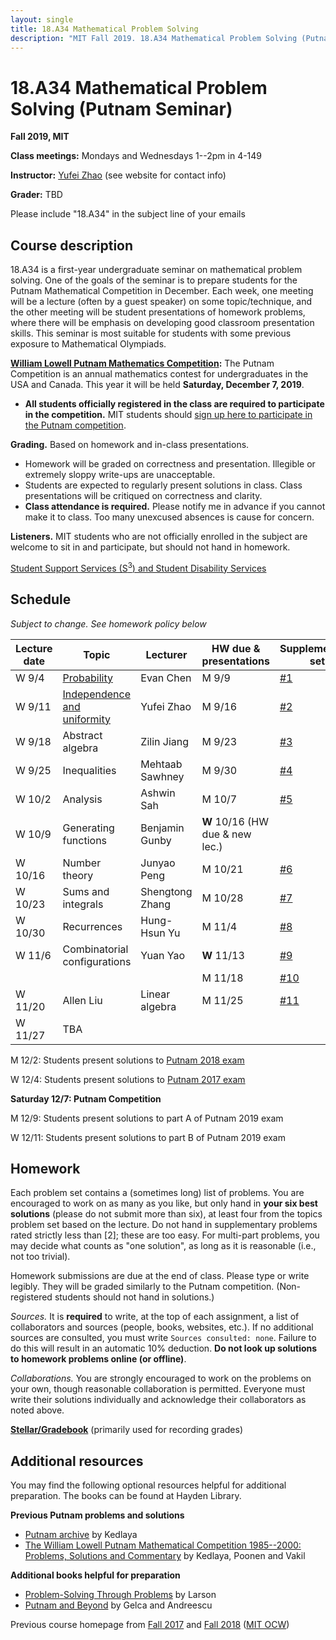 ```yaml
---
layout: single
title: 18.A34 Mathematical Problem Solving
description: "MIT Fall 2019. 18.A34 Mathematical Problem Solving (Putnam Seminar)"
---
```


18.A34 Mathematical Problem Solving (Putnam Seminar)
====================================================

**Fall 2019, MIT**

**Class meetings:** Mondays and Wednesdays 1--2pm in 4-149

**Instructor:** [Yufei Zhao](http://yufeizhao.com) (see website for contact info)

**Grader:** TBD

Please include "18.A34" in the subject line of your emails

## Course description

18.A34 is a first-year undergraduate seminar on mathematical problem solving. One of the goals of the seminar is to prepare students for the Putnam Mathematical Competition in December. Each week, one meeting will be a lecture (often by a guest speaker) on some topic/technique, and the other meeting will be student presentations of homework problems, where there will be emphasis on developing good classroom presentation skills. This seminar is most suitable for students with some previous exposure to Mathematical Olympiads.

**[William Lowell Putnam Mathematics Competition](http://math.scu.edu/putnam/):** The Putnam Competition is an annual mathematics
contest for undergraduates in the USA and Canada.  This year it will be held **Saturday, December 7, 2019**.

- **All students officially registered in the class are required to participate in the competition.** MIT students should [sign up here to participate in the Putnam competition](https://math.mit.edu/forms/putnam-signup/).

**Grading.** Based on homework and in-class presentations. 
- Homework will be graded on correctness and presentation. Illegible or extremely sloppy write-ups are unacceptable.
- Students are expected to regularly present solutions in class. Class presentations will be critiqued on correctness and clarity.
- **Class attendance is required.** Please notify me in advance if you cannot make it to class. Too many unexcused absences is cause for concern.

**Listeners.** MIT students who are not officially enrolled in the subject are welcome to sit in and participate, but should not hand in homework.

[Student Support Services (S<sup>3</sup>) and Student Disability Services](s3)

## Schedule 

_Subject to change. See homework policy below_

| Lecture date  |   Topic    |  Lecturer  |  HW due & presentations | Supplementary set |
|---------------|------------|------------------|-------------------------------|------------------------|
| W 9/4  | [Probability](ps/probability.pdf) | Evan Chen   | M 9/9 | [\#1](ps/hw1.pdf)
| W 9/11 | [Independence and uniformity](ps/indep.pdf)  | Yufei Zhao  | M 9/16 | [\#2](ps/hw2.pdf)
| W 9/18 | Abstract algebra  | Zilin Jiang | M 9/23 | [\#3](ps/hw3.pdf)
| W 9/25 | Inequalities  | Mehtaab Sawhney | M 9/30 | [\#4](ps/hw4.pdf)
| W 10/2 | Analysis  | Ashwin Sah  | M 10/7 | [\#5](ps/hw5.pdf)
| W 10/9 | Generating functions  | Benjamin Gunby  | **W** 10/16 (HW due & new lec.) | 
| W 10/16 | Number theory  | Junyao Peng  | M 10/21 | [\#6](ps/hw6.pdf)
| W 10/23 | Sums and integrals  | Shengtong Zhang  | M 10/28 | [\#7](ps/hw7.pdf)
| W 10/30 | Recurrences  | Hung-Hsun Yu  | M 11/4 | [\#8](ps/hw8.pdf)
| W 11/6 | Combinatorial configurations  | Yuan Yao  | **W** 11/13 | [\#9](ps/hw9.pdf)
|        |   |   | M 11/18 | [\#10](ps/hw10.pdf)
| W 11/20 | Allen Liu  | Linear algebra  | M 11/25 | [\#11](ps/hw11.pdf)
| W 11/27 | TBA  |   | | 


M 12/2: Students present solutions to [Putnam 2018 exam](https://kskedlaya.org/putnam-archive/2018.pdf)

W 12/4: Students present solutions to [Putnam 2017 exam](https://kskedlaya.org/putnam-archive/2017.pdf)

**Saturday 12/7: Putnam Competition**

M 12/9: Students present solutions to part A of Putnam 2019 exam

W 12/11: Students present solutions to part B of Putnam 2019 exam

## Homework

Each problem set contains a (sometimes long) list of problems. You are encouraged to work on as many as you like, but only hand in **your six best solutions** (please do not submit more than six), at least four from the topics problem set based on the lecture. Do not hand in supplementary problems rated strictly less than \[2\]; these are too easy. For multi-part problems, you may decide what counts as "one solution", as long as it is reasonable (i.e., not too trivial).

Homework submissions are due at the end of class. Please type or write legibly. They will be graded similarly to the Putnam competition. (Non-registered students should not hand in solutions.)

_Sources._ It is **required** to write, at the top of each assignment, a list of collaborators and sources (people, books, websites, etc.). If no additional sources are consulted, you must write `Sources consulted: none`. Failure to do this will result in an automatic 10% deduction. **Do not look up solutions to homework problems online (or offline)**.

_Collaborations._ You are strongly encouraged to work on the problems on your own, though reasonable collaboration is permitted. Everyone must write their solutions individually and acknowledge their collaborators as noted above.


[**Stellar/Gradebook**](https://stellar.mit.edu/S/course/18/fa19/18.A34/) (primarily used for recording grades)


## Additional resources

You may find the following optional resources helpful for additional preparation. The books can be found at Hayden Library.

**Previous Putnam problems and solutions**

- [Putnam archive](http://kskedlaya.org/putnam-archive/) by Kedlaya
- [The William Lowell Putnam Mathematical Competition 1985--2000: Problems, Solutions and Commentary](https://www.amazon.com/William-Lowell-Mathematical-Competition-1985-2000/dp/0883858274) by Kedlaya, Poonen and Vakil

**Additional books helpful for preparation**

- [Problem-Solving Through Problems](https://www.amazon.com/Problem-Solving-Through-Problems-Problem-Mathematics/dp/0387961712/) by Larson
- [Putnam and Beyond](https://www.amazon.com/Putnam-Beyond-Razvan-Gelca/dp/0387257659/) by Gelca and Andreescu

Previous course homepage from [Fall 2017](fa17/) and [Fall 2018](fa18/) ([MIT OCW](https://ocw.mit.edu/courses/mathematics/18-a34-mathematical-problem-solving-putnam-seminar-fall-2018/))
